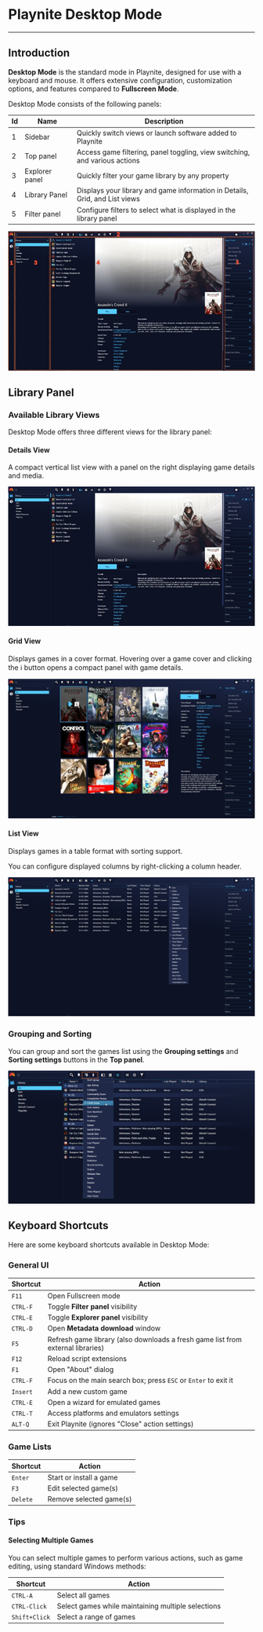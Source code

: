 # Playnite Desktop Mode

---------------------

## Introduction

**Desktop Mode** is the standard mode in Playnite, designed for use with a keyboard and mouse. It offers extensive configuration, customization options, and features compared to **Fullscreen Mode**.

Desktop Mode consists of the following panels:

| Id  | Name                             | Description                                                                 |
| --- | -------------------------------- | --------------------------------------------------------------------------- |
| 1   | Sidebar                          | Quickly switch views or launch software added to Playnite                   |
| 2   | Top panel                        | Access game filtering, panel toggling, view switching, and various actions  |
| 3   | Explorer panel                   | Quickly filter your game library by any property                            |
| 4   | Library Panel | Displays your library and game information in Details, Grid, and List views |
| 5   | Filter panel                     | Configure filters to select what is displayed in the library panel          |

![UI](images/playniteDesktopMode_UI.jpg)

## Library Panel

### Available Library Views

Desktop Mode offers three different views for the library panel:

#### Details View

A compact vertical list view with a panel on the right displaying game details and media.

![Details View](images/playniteDesktopMode_DetailsView.jpg)

#### Grid View

Displays games in a cover format. Hovering over a game cover and clicking the ℹ️ button opens a compact panel with game details.

![Grid View](images/playniteDesktopMode_GridView.jpg)

#### List View

Displays games in a table format with sorting support.

You can configure displayed columns by right-clicking a column header.

![List View](images/playniteDesktopMode_ListView.jpg)

### Grouping and Sorting

You can group and sort the games list using the **Grouping settings** and **Sorting settings** buttons in the **Top panel**.

![Grouping and Sorting](images/playniteDesktopMode_GroupingSorting.png)

## Keyboard Shortcuts

Here are some keyboard shortcuts available in Desktop Mode:

### General UI

| Shortcut | Action                                                                          |
| -------- | ------------------------------------------------------------------------------- |
| `F11`    | Open Fullscreen mode                                                            |
| `CTRL-F` | Toggle **Filter panel** visibility                                              |
| `CTRL-E` | Toggle **Explorer panel** visibility                                            |
| `CTRL-D` | Open **Metadata download** window                                               |
| `F5`     | Refresh game library (also downloads a fresh game list from external libraries) |
| `F12`    | Reload script extensions                                                        |
| `F1`     | Open "About" dialog                                                             |
| `CTRL-F` | Focus on the main search box; press `ESC` or `Enter` to exit it                 |
| `Insert` | Add a new custom game                                                           |
| `CTRL-E` | Open a wizard for emulated games                                                |
| `CTRL-T` | Access platforms and emulators settings                                         |
| `ALT-Q`  | Exit Playnite (ignores "Close" action settings)                                 |

### Game Lists

| Shortcut | Action                  |
| -------- | ----------------------- |
| `Enter`  | Start or install a game |
| `F3`     | Edit selected game(s)   |
| `Delete` | Remove selected game(s) |

### Tips

#### Selecting Multiple Games

You can select multiple games to perform various actions, such as game editing, using standard Windows methods:

| Shortcut      | Action                                             |
| ------------- | -------------------------------------------------- |
| `CTRL-A`      | Select all games                                   |
| `CTRL-Click`  | Select games while maintaining multiple selections |
| `Shift+Click` | Select a range of games                            |
